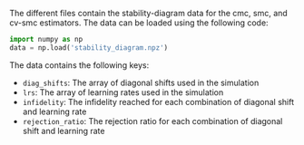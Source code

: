 The different files contain the stability-diagram data for the cmc, smc, and cv-smc estimators. The data can be loaded using the following code:
```python
import numpy as np
data = np.load('stability_diagram.npz')
```
The data contains the following keys:
- `diag_shifts`: The array of diagonal shifts used in the simulation
- `lrs`: The array of learning rates used in the simulation
- `infidelity`: The infidelity reached for each combination of diagonal shift and learning rate
- `rejection_ratio`: The rejection ratio for each combination of diagonal shift and learning rate